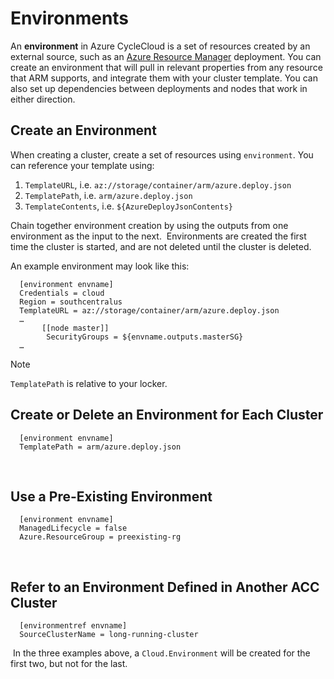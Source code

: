 # Environments

An **environment** in Azure CycleCloud is a set of resources created by an external source, such as an [Azure Resource Manager](https://docs.microsoft.com/en-us/azure/azure-resource-manager/resource-group-overview) deployment. ​You can create an environment that will pull in relevant properties from any resource that ARM supports, and integrate them with your cluster template. You can also set up dependencies between deployments and nodes that work in either direction.

## Create an Environment

When creating a cluster, create a set of resources using `environment`. You can reference your template using:

1. `TemplateURL`, i.e. `az://storage/container/arm/azure.deploy.json​`
2. `TemplatePath`, i.e. `arm/azure.deploy.json​`
3. `TemplateContents`, i.e. `${AzureDeployJsonContents}​`

Chain together environment creation by using the outputs from one environment as the input to the next. 
Environments are created the first time the cluster is started, and are not deleted until the cluster is deleted.

An example environment may look like this:

      [environment envname]​
      Credentials = cloud​
      Region = southcentralus​
      TemplateURL = az://storage/container/arm/azure.deploy.json​
      …​
           [[node master]]​
            SecurityGroups = ${envname.outputs.masterSG}​
      …

> [!NOTE]
> `TemplatePath` is relative to your locker.

## Create or Delete an Environment for Each Cluster

      [environment envname]​
      TemplatePath = arm/azure.deploy.json​
​
## Use a Pre-Existing Environment

      [environment envname]​
      ManagedLifecycle = false​
      Azure.ResourceGroup = preexisting-rg​
​
## Refer to an Environment Defined in Another ACC Cluster

      [environmentref envname]​
      SourceClusterName = long-running-cluster​
​
In the three examples above, a `Cloud.Environment` will be created for the first two, but not for the last.​
